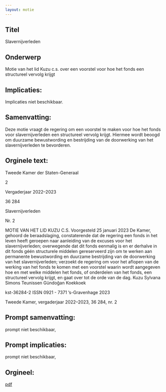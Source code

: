 ```yaml
---
layout: motie
---
```

## Titel
Slavernijverleden
## Onderwerp
Motie van het lid Kuzu c.s. over een voorstel voor hoe het fonds een structureel vervolg krijgt 
## Implicaties:
Implicaties niet beschikbaar.
## Samenvatting:

Deze motie vraagt de regering om een voorstel te maken voor hoe het fonds voor slavernijverleden een structureel vervolg krijgt. Hiermee wordt beoogd om duurzame bewustwording en bestrijding van de doorwerking van het slavernijverleden te bevorderen.
## Orginele text:


Tweede Kamer der Staten-Generaal

2

Vergaderjaar 2022–2023

36 284

Slavernijverleden

Nr. 2

MOTIE VAN HET LID KUZU C.S.
Voorgesteld 25 januari 2023
De Kamer,
gehoord de beraadslaging,
constaterende dat de regering een fonds in het leven heeft geroepen naar
aanleiding van de excuses voor het slavernijverleden;
overwegende dat dit fonds eenmalig is en er derhalve in dit fonds géén
structurele middelen gereserveerd zijn om te werken aan permanente
bewustwording en duurzame bestrijding van de doorwerking van het
slavernijverleden;
verzoekt de regering om voor het aflopen van de werking van het fonds te
komen met een voorstel waarin wordt aangegeven hoe en met welke
middelen het fonds, of onderdelen van het fonds, een structureel vervolg
krijgt,
en gaat over tot de orde van de dag.
Kuzu
Sylvana Simons
Teunissen
Gündoğan
Koekkoek

kst-36284-2
ISSN 0921 - 7371
’s-Gravenhage 2023

Tweede Kamer, vergaderjaar 2022–2023, 36 284, nr. 2


## Prompt samenvatting:
prompt niet beschikbaar,

## Prompt implicaties:
prompt niet beschikbaar,
## Orgineel:
[pdf](https://gegevensmagazijn.tweedekamer.nl/OData/v4/2.0/Document(182540b0-36cc-4470-b843-386d660b183e)/resource)
